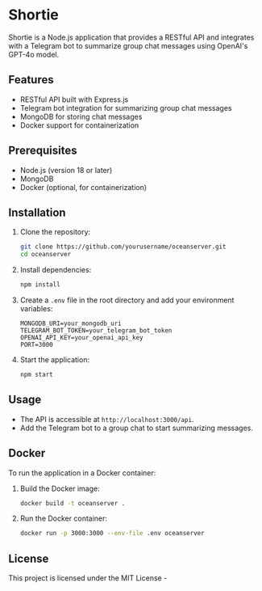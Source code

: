 # Shortie

Shortie is a Node.js application that provides a RESTful API and integrates with a Telegram bot to summarize group chat messages using OpenAI's GPT-4o model.

## Features

- RESTful API built with Express.js
- Telegram bot integration for summarizing group chat messages
- MongoDB for storing chat messages
- Docker support for containerization

## Prerequisites

- Node.js (version 18 or later)
- MongoDB
- Docker (optional, for containerization)

## Installation

1. Clone the repository:
   ```bash
   git clone https://github.com/yourusername/oceanserver.git
   cd oceanserver
   ```

2. Install dependencies:
   ```bash
   npm install
   ```

3. Create a `.env` file in the root directory and add your environment variables:
   ```plaintext
   MONGODB_URI=your_mongodb_uri
   TELEGRAM_BOT_TOKEN=your_telegram_bot_token
   OPENAI_API_KEY=your_openai_api_key
   PORT=3000
   ```

4. Start the application:
   ```bash
   npm start
   ```

## Usage

- The API is accessible at `http://localhost:3000/api`.
- Add the Telegram bot to a group chat to start summarizing messages.

## Docker

To run the application in a Docker container:

1. Build the Docker image:
   ```bash
   docker build -t oceanserver .
   ```

2. Run the Docker container:
   ```bash
   docker run -p 3000:3000 --env-file .env oceanserver
   ```

## License

This project is licensed under the MIT License -